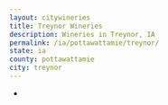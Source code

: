 ```yaml
---
layout: citywineries
title: Treynor Wineries
description: Wineries in Treynor, IA
permalink: /ia/pottawattamie/treynor/
state: ia
county: pottawattamie
city: treynor
---
```

-
